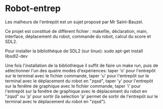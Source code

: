 # Robot-entrep

Les malheurs de l'entrepôt est un sujet proposé par Mr Saint-Bauzel.

Ce projet est constitué de différent fichier : makefile, déclaration, main, interface, déplacement du robot, commande du robot, calcul du score et SDL2.

Pour installer la bibliothèque de SDL2 (sur linux):
sudo apt-get install libsdl2-dev

Une fois l'installation de la bibliothèque il suffit de faire un make run, puis de sélectionner l'un des quatre modes d'expériences: taper 'o' pour l'entrepôt sur le terminal avec le fichier commande, taper 'u' pour l'entrepôt sur le terminal avec le déplacement du robot en "zqsd", taper 'y' pour l'entrepôt sur la fenêtre de graphique avec le fichier commande, taper 'i' pour l'entrepôt sur la fenêtre de graphique avec le déplacement du robot en "zqsd" ou 'p' pour sortir (la selection 'p' permet de sortir de l'entrepôt sur le terminal avec le déplacement du robot en "zqsd").
